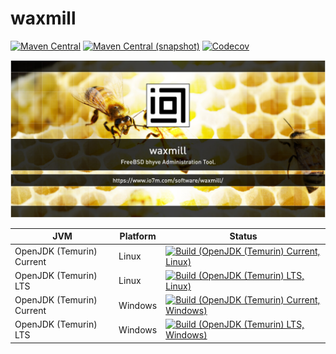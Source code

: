 waxmill
===

[![Maven Central](https://img.shields.io/maven-central/v/com.io7m.waxmill/com.io7m.waxmill.svg?style=flat-square)](http://search.maven.org/#search%7Cga%7C1%7Cg%3A%22com.io7m.waxmill%22)
[![Maven Central (snapshot)](https://img.shields.io/nexus/s/https/s01.oss.sonatype.org/com.io7m.waxmill/com.io7m.waxmill.svg?style=flat-square)](https://s01.oss.sonatype.org/content/repositories/snapshots/com/io7m/waxmill/)
[![Codecov](https://img.shields.io/codecov/c/github/io7m/waxmill.svg?style=flat-square)](https://codecov.io/gh/io7m/waxmill)

![waxmill](./src/site/resources/waxmill.jpg?raw=true)

| JVM | Platform | Status |
|-----|----------|--------|
| OpenJDK (Temurin) Current | Linux | [![Build (OpenJDK (Temurin) Current, Linux)](https://img.shields.io/github/workflow/status/io7m/waxmill/main.linux.temurin.current)](https://github.com/io7m/waxmill/actions?query=workflow%3Amain.linux.temurin.current)|
| OpenJDK (Temurin) LTS | Linux | [![Build (OpenJDK (Temurin) LTS, Linux)](https://img.shields.io/github/workflow/status/io7m/waxmill/main.linux.temurin.lts)](https://github.com/io7m/waxmill/actions?query=workflow%3Amain.linux.temurin.lts)|
| OpenJDK (Temurin) Current | Windows | [![Build (OpenJDK (Temurin) Current, Windows)](https://img.shields.io/github/workflow/status/io7m/waxmill/main.windows.temurin.current)](https://github.com/io7m/waxmill/actions?query=workflow%3Amain.windows.temurin.current)|
| OpenJDK (Temurin) LTS | Windows | [![Build (OpenJDK (Temurin) LTS, Windows)](https://img.shields.io/github/workflow/status/io7m/waxmill/main.windows.temurin.lts)](https://github.com/io7m/waxmill/actions?query=workflow%3Amain.windows.temurin.lts)|
